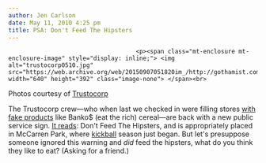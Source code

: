 ```yaml
---
author: Jen Carlson
date: May 11, 2010 4:25 pm
title: PSA: Don't Feed The Hipsters
---
```


	
										<p><span class="mt-enclosure mt-enclosure-image" style="display: inline;"> <img alt="trustocorp0510.jpg" src="https://web.archive.org/web/20150907051820im_/http://gothamist.com/attachments/arts_jen/trustocorp0510.jpg" width="640" height="392" class="image-none"> </span><br>
<span class="photo_caption">Photos courtesy of <a href="https://web.archive.org/web/20150907051820/http://www.flickr.com/photos/trustocorp/">Trustocorp</a></span></p>

<p>The Trustocorp crew&#x2014;who when last we checked in were filling stores <a href="https://web.archive.org/web/20150907051820/http://gothamist.com/2010/04/03/trustocorp.php">with fake products</a> like Banko$ (eat the rich) cereal&#x2014;are back with a new public service sign. <a href="https://web.archive.org/web/20150907051820/http://twitter.com/trustocorp/statuses/13741749078">It reads</a>: Don&apos;t Feed The Hipsters, and is appropriately placed in McCarren Park, where <a href="https://web.archive.org/web/20150907051820/http://gothamist.com/tags/kickball">kickball</a> season just began. But let&apos;s presuppose someone ignored this warning and <em>did</em> feed the hipsters, what do you think they like to eat? (Asking for a friend.)</p>					
										
									
				